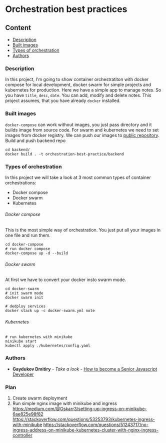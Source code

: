 # Orchestration best practices

## Content
* [Description](#description)
* [Built images](#built-images)
* [Types of orchestration](#types-of-orchestration)
* [Authors](#authors)

### Description

In this project, I'm going to show container orchestratiton with docker compose for local development, docker swarm for simple projects and kubernetes for production.
Here we have a simple app to manage notes. So you have `title`, `desc`, `date`. You can add, modify and delete notes.
This project assumes, that you have already `docker` installed.

### Built images

`docker-compose` can work without images, you just pass directory and it builds image from source code. For swarm and kubernetes we need to set images from docker registry. We can push our images to [public repository](https://hub.docker.com/).
Build and push backend repo
```shell
cd backend/
docker build . -t orchestration-best-practice/backend
```

### Types of orchestration

In this project we will take a look at 3 most common types of container orchestrations:

* Docker compose
* Docker swarm
* Kubernetes

###### Docker compose

This is the most simple way of orchestration. You just put all your images in one file and run them.

```shell
cd docker-compose
# run docker compose
docker-compose up -d --build
```

###### Docker swarm

At first we have to convert your docker insto swarm mode.
```shell
cd docker-swarm
# init swarm mode
docker swarm init

# dedploy services
docker stack up -c docker-swarm.yml note
```

###### Kubernetes
```shell
# run kubernetes with minikube
minikube start
kubectl apply ./kubernetes/config.yaml
```

### Authors

* **Gaydukov Dmitiry** - *Take a look* - [How to become a Senior Javascript Developer](https://github.com/dgaydukov/how-to-become-a-senior-js-developer)

### Plan

1. Create swarm deployment
2. Run simple nginx image with minikube and ingress
https://medium.com/@Oskarr3/setting-up-ingress-on-minikube-6ae825e98f82
https://stackoverflow.com/questions/53253793/kubernetes-ingress-with-minikube
https://stackoverflow.com/questions/51243717/no-ingress-address-on-minikube-kubernetes-cluster-with-nginx-ingress-controller